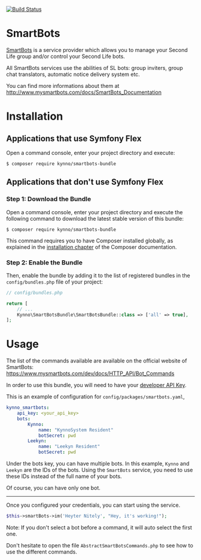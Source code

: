 [![Build Status](https://travis-ci.com/Kynno/SmartBotsBundle.svg?token=zRjaMaujwSVSWE7UcXcX&branch=master)](https://travis-ci.com/Kynno/SmartBotsBundle)

SmartBots
============
[SmartBots](https://www.mysmartbots.com/) is a service provider which allows you to manage your Second Life group and/or control your Second Life bots.

All SmartBots services use the abilities of SL bots: group inviters, group chat translators, automatic notice delivery system etc.

You can find more informations about them at http://www.mysmartbots.com/docs/SmartBots_Documentation

Installation 
============

Applications that use Symfony Flex
----------------------------------

Open a command console, enter your project directory and execute:

```console
$ composer require kynno/smartbots-bundle
```

Applications that don't use Symfony Flex
----------------------------------------

### Step 1: Download the Bundle

Open a command console, enter your project directory and execute the
following command to download the latest stable version of this bundle:

```console
$ composer require kynno/smartbots-bundle
```

This command requires you to have Composer installed globally, as explained
in the [installation chapter](https://getcomposer.org/doc/00-intro.md)
of the Composer documentation.

### Step 2: Enable the Bundle

Then, enable the bundle by adding it to the list of registered bundles
in the `config/bundles.php` file of your project:

```php
// config/bundles.php

return [
    // ...
    Kynno\SmartBotsBundle\SmartBotsBundle::class => ['all' => true],
];
```


Usage
=======
The list of the commands available are available on the official website of SmartBots: https://www.mysmartbots.com/dev/docs/HTTP_API/Bot_Commands

In order to use this bundle, you will need to have your [developer API Key](https://www.mysmartbots.com/process/adminbot.html).

This is an example of configuration for `config/packages/smartbots.yaml`,

```yaml
kynno_smartbots:
    api_key: <your_api_key>
    bots:
        Kynno:
            name: "KynnoSystem Resident"
            botSecret: pwd
        Leekyn:
            name: "Leekyn Resident"
            botSecret: pwd
```

Under the bots key, you can have multiple bots. In this example, `Kynno` and `Leekyn` are the IDs of the bots.
Using the `SmartBots` service, you need to use these IDs instead of the full name of your bots.

Of course, you can have only one bot.

---
Once you configured your credentials, you can start using the service.

```php
$this->smartBots->im('Heyter Nitely', "Hey, it's working!");
```
Note: If you don't select a bot before a command, it will auto select the first one. 

Don't hesitate to open the file `AbstractSmartBotsCommands.php` to see how to use the different commands.
